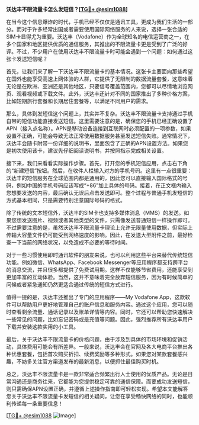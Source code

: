 **沃达丰不限流量卡怎么发短信？[[TG💪+ @esim1088](https://t.me/s/esim1088)]**

在当今这个信息爆炸的时代，手机已经不仅仅是通讯工具，更成为我们生活的一部分。而对于许多经常出国或者需要使用国际网络服务的人来说，选择一张合适的SIM卡显得尤为重要。沃达丰（Vodafone）作为全球知名的电信运营商之一，在多个国家和地区提供优质的通信服务，其推出的不限流量卡更是受到了广泛的好评。不过，不少用户在使用沃达丰不限流量卡时可能会遇到一个问题：如何通过这张卡发送短信呢？

首先，让我们来了解一下沃达丰不限流量卡的基本情况。这张卡主要面向那些希望在国外也能享受高速上网体验的人群，它提供了无限制的数据流量套餐，这意味着无论是在欧洲、亚洲还是其他地区，只要信号覆盖范围内，您都可以尽情地浏览网页、观看视频或下载文件。此外，沃达丰还针对不同的国家推出了多种价格方案，比如短期旅行套餐和长期居住套餐等，以满足不同用户的需求。

那么，具体到发短信这个问题上，其实并不复杂。沃达丰不限流量卡支持通过手机自带的短信功能直接发送短信。这里需要注意的是，确保您的手机已经正确设置了APN（接入点名称）。APN是移动设备连接到互联网时必须配置的一项参数，如果设置不正确，可能会导致无法正常使用数据服务甚至发送短信失败。通常情况下，沃达丰会随卡附带一份详细的说明书，里面包含了正确的APN设置方法。如果您是初次使用该卡，建议先仔细阅读说明书，并按照指示完成相关设置。

接下来，我们来看看实际操作步骤。首先，打开您的手机短信应用，点击右下角的“新建短信”按钮。然后，在收件人栏输入对方的手机号码。这里有一点很重要：沃达丰的短信服务在全球范围内都是通用的，因此您可以直接输入国际格式的号码，例如中国的手机号码应该写成“+86”加上具体的号码。接着，在正文框内输入您想要发送的内容，最后确认无误后点击发送即可。整个过程与普通手机发短信的方式基本相同，只是需要特别注意国际号码的格式。

除了传统的文本短信外，沃达丰的SIM卡也支持多媒体消息（MMS）的发送。如果您想发送图片、视频或者其他类型的文件，只需像发送普通短信一样操作即可。不过需要注意的是，虽然沃达丰不限流量卡理论上允许无限量使用数据，但实际上传输大容量文件仍可能受到网络速度的影响。因此，在发送大型附件之前，最好检查一下当前的网络状况，以免造成不必要的等待时间。

对于一些习惯使用即时通讯软件的朋友来说，也可以利用这些平台来替代传统短信功能。例如微信、WhatsApp、Facebook Messenger等应用程序都支持跨平台的消息交流，并且很多都提供了免费试用期。这样不仅能够节省费用，还能享受到更加丰富的互动体验。当然，这并不意味着完全放弃短信服务，因为有时候简单的问候或者紧急通知仍然更适合通过传统的短信方式进行。

值得一提的是，沃达丰还推出了专门的应用程序——My Vodafone App，这款软件可以帮助用户更好地管理自己的账户信息和服务内容。通过这个应用，您可以随时查看剩余流量、通话记录以及账单详情等内容。同时，它还可以帮助您快速解决一些常见的问题，比如忘记密码或是充值等问题。因此，强烈推荐所有沃达丰用户下载并安装这款实用的小工具。

最后，关于沃达丰不限流量卡的价格问题，由于涉及到具体的市场环境和促销活动，具体费用可能会有所差异。一般来说，沃达丰会在官网及各大电商平台推出各种优惠套餐，包括首次购买折扣、续费奖励等多种形式。如果您对某款套餐感兴趣，不妨多关注官方渠道发布的最新消息，以便抓住最佳购买时机。

总之，沃达丰不限流量卡是一款非常适合频繁出行人士使用的优质产品。无论是日常沟通还是商务往来，它都能为您提供稳定可靠的通信保障。而要成功发送短信，则只需确保APN设置正确，并遵循上述操作指南即可轻松实现。希望本文能解答您关于沃达丰不限流量卡发短信的相关疑问，让您在享受畅快网络的同时，也能顺利传递每一条重要信息！

[[TG💪+ @esim1088](https://t.me/s/esim1088) ![Image](https://i.postimg.cc/4NQfJmqS/Snipaste-2025-05-13-00-14-12.png)]